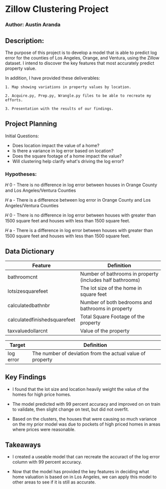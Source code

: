 # Zillow Clustering Project

### Author: Austin Aranda

## Description: 

The purpose of this project is to develop a model that is able to predict log error for the counties of Los Angeles, Orange, and Ventura, using the Zillow dataset. I intend to discover the key features that most accurately predict property value. 

In addition, I have provided these deliverables:

    1. Map showing variations in property values by location.
    
    2. Acquire.py, Prep.py, Wrangle.py files to be able to recreate my efforts.
    
    3. Presentation with the results of our findings.

## Project Planning

Initial Questions:
- Does location impact the value of a home?
- Is there a variance in log error based on location?
- Does the square footage of a home impact the value?
- Will clustering help clarify what's driving the log error?


### Hypotheses:

𝐻 0 - There is no difference in log error between houses in Orange County and Los Angeles/Ventura Counties

𝐻 a - There is a difference between log error in Orange County and Los Angeles/Ventura Counties

𝐻 0 - There is no difference in log error between houses with greater than 1500 square feet and houses with less than 1500 square feet.

𝐻 a - There is a difference in log error between houses with greater than 1500 square feet and houses with less than 1500 square feet.


## Data Dictionary

| Feature | Definition |
| --- | --- |
| bathroomcnt | Number of bathrooms in property (includes half bathrooms) |
| lotsizesquarefeet | The lot size of the home in square feet |
| calculatedbathnbr | Number of both bedrooms and bathrooms in property |
| calculatedfinishedsquarefeet | Total Square Footage of the property |
| taxvaluedollarcnt | Value of the property |

| Target | Definition |
| --- | --- |
| log error | The number of deviation from the actual value of property |


## Key Findings

- I found that the lot size and location heavily weight the value of the homes for high price homes.

- The model predicted with 99 percent accuracy and improved on on train to validate, then slight change on test, but did not overfit.

- Based on the clusters, the houses that were causing so much variance on the my prior model was due to pockets of high priced homes in areas where prices were reasonable.


## Takeaways

- I created a useable model that can recreate the accuract of the log error column with 99 percent accuracy.

- Now that the model has provided the key features in deciding what home valuation is based on in Los Angeles, we can apply this model to other areas to see if it is still as accurate.
